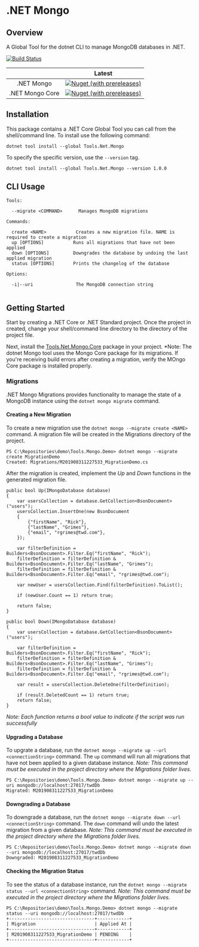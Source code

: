 # .NET Mongo

## Overview

A Global Tool for the dotnet CLI to manage MongoDB databases in .NET.

[![Build Status](https://dev.azure.com/councildevelopment/Dot%20Net%20Mongo/_apis/build/status/ndichiaro.dotnet-mongo?branchName=master)](https://dev.azure.com/councildevelopment/Dot%20Net%20Mongo/_build/latest?definitionId=5&branchName=master) 

|                  | Latest |
| :--:             |  :--:  |
|  .NET Mongo  |[![Nuget (with prereleases)](https://img.shields.io/nuget/vpre/Tools.Net.Mongo)](https://www.nuget.org/packages/Tools.Net.Mongo)|
|  .NET Mongo Core |[![Nuget (with prereleases)](https://img.shields.io/nuget/vpre/Tools.Net.Mongo.Core)](https://www.nuget.org/packages/Tools.Net.Mongo.Core)|

## Installation

This package contains a .NET Core Global Tool you can call from the shell/command line. To install use the following command:

```
dotnet tool install --global Tools.Net.Mongo
```

To specify the specific version, use the `--version` tag.

```
dotnet tool install --global Tools.Net.Mongo --version 1.0.0
```


## CLI Usage

```
Tools:
  
  --migrate <COMMAND>      Manages MongoDB migrations
  
Commands:

  create <NAME>           Creates a new migration file. NAME is required to create a migration
  up [OPTIONS]           Runs all migrations that have not been applied   
  down [OPTIONS]         Downgrades the database by undoing the last applied migration
  status [OPTIONS]       Prints the changelog of the database
  
Options:
  
  -i|--uri                The MongoDB connection string
  
```

## Getting Started

Start by creating a .NET Core or .NET Standard project. Once the project in created, change your shell/command line directory to the directory of the project file.

Next, install the [Tools.Net.Mongo.Core](https://www.nuget.org/packages/Tools.Net.Mongo.Core) package in your project. *Note: The dotnet Mongo tool uses the Mongo Core package for its migrations. If you're receiving build errors after creating a migration, verify the MOngo Core package is installed properly.

### Migrations

.NET Mongo Migrations provides functionality to manage the state of a MongoDB instance using the `dotnet mongo migrate` command.

#### Creating a New Migration
To create a new migration use the `dotnet mongo --migrate create <NAME>` command. A migration file will be created in the Migrations directory of the project.

```
PS C:\Repositories\demo\Tools.Mongo.Demo> dotnet mongo --migrate create MigrationDemo
Created: Migrations/M201908311227533_MigrationDemo.cs
```

After the migration is created, implement the *Up* and *Down* functions in the generated migration file. 

```
public bool Up(IMongoDatabase database)
{
    var usersCollection = database.GetCollection<BsonDocument>("users");
    usersCollection.InsertOne(new BsonDocument
    {
        {"firstName", "Rick"},
        {"lastName", "Grimes"},
        {"email", "rgrimes@twd.com"},
    });

    var filterDefinition = Builders<BsonDocument>.Filter.Eq("firstName", "Rick");
    filterDefinition = filterDefinition & Builders<BsonDocument>.Filter.Eq("lastName", "Grimes");
    filterDefinition = filterDefinition & Builders<BsonDocument>.Filter.Eq("email", "rgrimes@twd.com");

    var newUser = usersCollection.Find(filterDefinition).ToList();

    if (newUser.Count == 1) return true;

    return false;
}
```

```
public bool Down(IMongoDatabase database)
{
    var usersCollection = database.GetCollection<BsonDocument>("users");

    var filterDefinition = Builders<BsonDocument>.Filter.Eq("firstName", "Rick");
    filterDefinition = filterDefinition & Builders<BsonDocument>.Filter.Eq("lastName", "Grimes");
    filterDefinition = filterDefinition & Builders<BsonDocument>.Filter.Eq("email", "rgrimes@twd.com");

    var result = usersCollection.DeleteOne(filterDefinition);

    if (result.DeletedCount == 1) return true;
    return false;
}
```

*Note: Each function returns a bool value to indicate if the script was run successfully*

#### Upgrading a Database

To upgrate a database, run the `dotnet mongo --migrate up --url <connectionString>` command. The `up` command will run all migrations that have not been applied to a given database instance. *Note: This command must be executed in the project directory where the Migrations folder lives.*

```
PS C:\Repositories\demo\Tools.Mongo.Demo> dotnet mongo --migrate up --uri mongodb://localhost:27017/twdDb                              Migrated: M201908311227533_MigrationDemo
```

#### Downgrading a Database

To downgrade a database, run the `dotnet mongo --migrate down --url <connectionString>` command. The `down` command will undo the latest migration from a given database. *Note: This command must be executed in the project directory where the Migrations folder lives.*

```
PS C:\Repositories\demo\Tools.Mongo.Demo> dotnet mongo --migrate down --uri mongodb://localhost:27017/twdDb                            Downgraded: M201908311227533_MigrationDemo
```

#### Checking the Migration Status

To see the status of a database instance, run the `dotnet mongo --migrate status --url <connectionString>` command. *Note: This command must be executed in the project directory where the Migrations folder lives.*

```
PS C:\Repositories\demo\Tools.Mongo.Demo> dotnet mongo --migrate status --uri mongodb://localhost:27017/twdDb                          +--------------------------------+------------+
| Migration                      | Applied At |
+--------------------------------+------------+
| M201908311227533_MigrationDemo | PENDING    |
+--------------------------------+------------+
```
